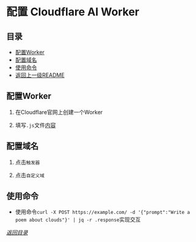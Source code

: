 # 配置 Cloudflare AI Worker

## 目录
- [配置Worker](#配置worker)
- [配置域名](#配置域名)
- [使用命令](#使用命令)
- [返回上一级README](../README.md)


## 配置Worker
1. 在Cloudflare官网上创建一个Worker

1. 填写```.js```文件[内容]()


## 配置域名

1. 点击```触发器```

1. 点击```自定义域```


## 使用命令

- 使用命令```curl -X POST https://example.com/ -d '{"prompt":"Write a poem about clouds"}' | jq -r .response```实现交互


*[返回目录](#目录)*